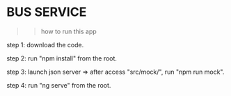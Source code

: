 # BUS SERVICE

>> how to run this app

step 1: download the code.

step 2: run "npm install" from the root.

step 3: launch json server => after access "src/mock/", run "npm run mock".

step 4: run "ng serve" from the root.




 
